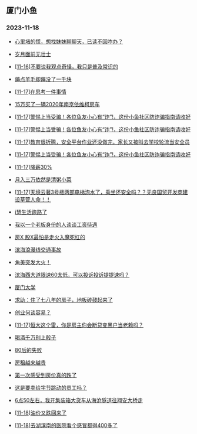## 厦门小鱼 
### 2023-11-18

+ [心里堵的慌，想找妹妹聊聊天，已读不回咋办？](http://bbs.xmfish.com/read-htm-tid-18106953.html)

+ [岁月面前无壮士](http://bbs.xmfish.com/read-htm-tid-18107091.html)

+ [[11-16]不要说我观点奇怪，我只是普及常识的](http://bbs.xmfish.com/read-htm-tid-18106970.html)

+ [薅点羊毛却薅没了一千块](http://bbs.xmfish.com/read-htm-tid-18107207.html)

+ [[11-17]在思考一件事情](http://bbs.xmfish.com/read-htm-tid-18107180.html)

+ [15万买了一辆2020年南京依维柯房车](http://bbs.xmfish.com/read-htm-tid-18107103.html)

+ [[11-17]警惕上当受骗！各位鱼友小心有“诈”!，这份小鱼社区防诈骗指南请收好](http://bbs.xmfish.com/read-htm-tid-18107306.html)

+ [[11-17]警惕上当受骗！各位鱼友小心有“诈”!，这份小鱼社区防诈骗指南请收好](http://bbs.xmfish.com/read-htm-tid-18107322.html)

+ [[11-17]教育很折腾，安全平台作业还没做完，家长又被叫去学校轮流当安全员](http://bbs.xmfish.com/read-htm-tid-18107071.html)

+ [[11-17]警惕上当受骗！各位鱼友小心有“诈”!，这份小鱼社区防诈骗指南请收好](http://bbs.xmfish.com/read-htm-tid-18107261.html)

+ [[11-17]降薪30%](http://bbs.xmfish.com/read-htm-tid-18107330.html)

+ [月入三万依然是清粥小菜](http://bbs.xmfish.com/read-htm-tid-18107296.html)

+ [[11-17]天境云著3号楼两部电梯泡水了，乘坐还安全吗？？无良国贸开发商建设草菅人命！！](http://bbs.xmfish.com/read-htm-tid-18107480.html)

+ [i慧生活跑路了](http://bbs.xmfish.com/read-htm-tid-18107295.html)

+ [我以一个老板身份的人谈谈工资待遇](http://bbs.xmfish.com/read-htm-tid-18107479.html)

+ [房X  股X最怕是走火入魔死扛的](http://bbs.xmfish.com/read-htm-tid-18107372.html)

+ [滨海浪漫线交通事故](http://bbs.xmfish.com/read-htm-tid-18107428.html)

+ [角美突发大火！](http://bbs.xmfish.com/read-htm-tid-18107374.html)

+ [滨海西大道限速60太低，可以投诉投诉提提速吗？](http://bbs.xmfish.com/read-htm-tid-18107445.html)

+ [厦门大学](http://bbs.xmfish.com/read-htm-tid-18107472.html)

+ [求助：住了七八年的房子，地板砖鼓起来了](http://bbs.xmfish.com/read-htm-tid-18107481.html)

+ [创业何谈容易？](http://bbs.xmfish.com/read-htm-tid-18107344.html)

+ [[11-17]恒大这个雷，你是房主你会断贷变黑户当老赖吗？](http://bbs.xmfish.com/read-htm-tid-18107407.html)

+ [喝酒千万别上骰子](http://bbs.xmfish.com/read-htm-tid-18107380.html)

+ [80后的失败](http://bbs.xmfish.com/read-htm-tid-18107521.html)

+ [房租越来越贵](http://bbs.xmfish.com/read-htm-tid-18107420.html)

+ [第一次感受到房价真的跌了](http://bbs.xmfish.com/read-htm-tid-18107672.html)

+ [这是要卖给字节跳动的员工吗？](http://bbs.xmfish.com/read-htm-tid-18107530.html)

+ [6点50左右，我开集装箱大货车从海沧隧道往翔安大桥走](http://bbs.xmfish.com/read-htm-tid-18107523.html)

+ [[11-18]油价又跌回来了](http://bbs.xmfish.com/read-htm-tid-18107759.html)

+ [[11-18]去湖滨南的医院看个感冒都得400多了](http://bbs.xmfish.com/read-htm-tid-18107707.html)


